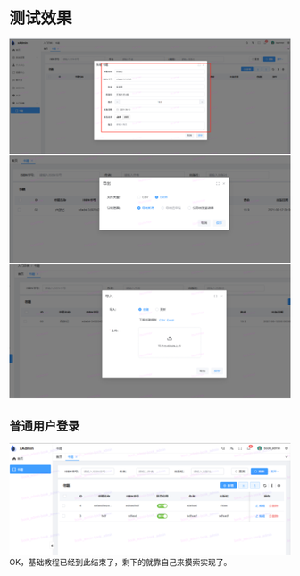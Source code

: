 # 测试效果

![img_4.png](assets/img_4.png)
![img_3.png](assets/img_3.png)
![img_5.png](assets/img_5.png)

## 普通用户登录

![img_10.png](assets/img_10.png)
OK，基础教程已经到此结束了，剩下的就靠自己来摸索实现了。